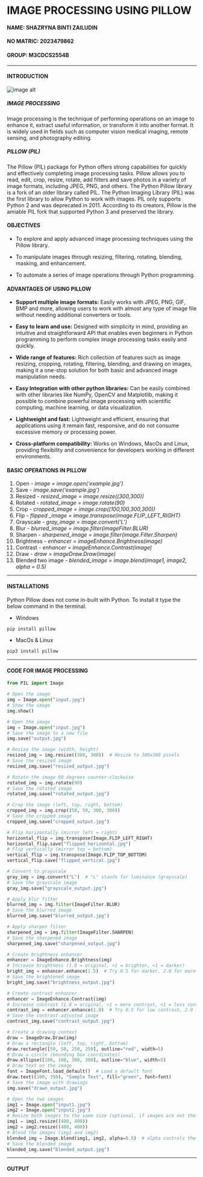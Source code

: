 # IMAGE PROCESSING USING PILLOW
#### NAME: SHAZRYNA BINTI ZAILUDIN
#### NO MATRIC: 2023479862
#### GROUP: M3CDCS2554B

---
#### INTRODUCTION

![image alt](https://github.com/inaee/website/blob/e11a3c418b70d08af7a40bab2610633721391291/pillow_picture1.png)
##### IMAGE PROCESSING
Image processing is the technique of performing operations on an image to enhance it, extract useful information, or transform it into another format. It is widely used in fields such as computer vision medical imaging, remote sensing, and photography editing. 

##### PILLOW (PIL)
The Pillow (PIL) package for Python offers strong capabilities for quickly and effectively completing image processing tasks. Pillow allows you to read, edit, crop, resize, rotate, add filters and save photos in a variety of image formats, including JPEG, PNG, and others.  The Python Pillow library is a fork of an older library called PIL. The Python Imaging Library (PIL) was the first library to allow Python to work with images. PIL only supports Python 2 and was deprecated in 2011. According to its creators, Pillow is the amiable PIL fork that supported Python 3 and preserved the library.

#### OBJECTIVES
* To explore and apply advanced image processing techniques using the Pillow library.
  
* To manipulate images through resizing, filtering, rotating, blending, masking, and enhancement.
  
* To automate a series of image operations through Python programming.

#### ADVANTAGES OF USING PILLOW
* **Support multiple image formats:** Easily works with JPEG, PNG, GIF, BMP and more, allowing users to work with almost any type of image file without needing additional converters or tools.
  
* **Easy to learn and use:** Designed with simplicity in mind, providing an intuitive and straightforward API that enables even beginners in Python programming to perform complex image processing tasks easily and quickly.
  
* **Wide range of features:** Rich collection of features such as image resizing, cropping, rotating, filtering, blending, and drawing on images, making it a one-stop solution for both basic and advanced image manipulation needs.
  
* **Easy Integration with other python libraries:** Can be easily combined with other libraries like NumPy, OpenCV and Matplotlib, making it possible to combine powerful image processing with scientific computing, machine learning, or data visualization.
  
* **Lightweight and fast:** Lightweight and efficient, ensuring that applications using it remain fast, responsive, and do not consume excessive memory or processing power.
  
* **Cross-platform compatibility:** Works on Windows, MacOs and Linux, providing flexibility and convenience for developers working in different environments.

#### BASIC OPERATIONS IN PILLOW
1. Open - *image = image.open(‘example.jpg’)*
2. Save - *image.save(‘example.jpg’)*
3. Resized - *resized_image = image.resize((300,300))*
4. Rotated - *rotated_image = image.rotate(90)*
5. Crop - *cropped_image = image.crop((100,100,300,300))*
6. Flip - *flipped _image = image.transpose(image.FLIP_LEFT_RIGHT)*
7. Grayscale - *gray_image = image.convert(‘L’)*
8. Blur - *blurred_image = image.filter(imageFilter.BLUR)*
9. Sharpen - *sharpened_image = image.filter(image.Filter.Sharpen)*
10. Brightness - *enhancer = imageEnhance.Brightness(image)*
11. Contrast - *enhancer = imageEnhance.Contrast(image)*
12. Draw - *draw = imageDraw.Draw(image)*
13. Blended two image - *blended_image = image.blend(image1, image2, alpha = 0.5)*

---

#### INSTALLATIONS
Python Pillow does not come in-built with Python. To install it type the below command in the terminal.
* Windows
```bash
pip install pillow
```
* MacOs & Linux
```bash
pip3 install pillow
```

---

#### CODE FOR IMAGE PROCESSING
```python
from PIL import Image

# Open the image
img = Image.open("input.jpg") 
# Show the image
img.show()

# Open the image
img = Image.open("input.jpg")
# Save the image to a new file
img.save("output.jpg")

# Resize the image (width, height)
resized_img = img.resize((300, 300))  # Resize to 300x300 pixels
# Save the resized image
resized_img.save("resized_output.jpg")

# Rotate the image 90 degrees counter-clockwise
rotated_img = img.rotate(90)
# Save the rotated image
rotated_img.save("rotated_output.jpg")

# Crop the image (left, top, right, bottom)
cropped_img = img.crop((50, 50, 300, 300))
# Save the cropped image
cropped_img.save("cropped_output.jpg")

# Flip horizontally (mirror left ↔ right)
horizontal_flip = img.transpose(Image.FLIP_LEFT_RIGHT)
horizontal_flip.save("flipped_horizontal.jpg")
# Flip vertically (mirror top ↔ bottom)
vertical_flip = img.transpose(Image.FLIP_TOP_BOTTOM)
vertical_flip.save("flipped_vertical.jpg")

# Convert to grayscale
gray_img = img.convert("L")  # "L" stands for luminance (grayscale)
# Save the grayscale image
gray_img.save("grayscale_output.jpg")

# Apply blur filter
blurred_img = img.filter(ImageFilter.BLUR)
# Save the blurred image
blurred_img.save("blurred_output.jpg")

# Apply sharpen filter
sharpened_img = img.filter(ImageFilter.SHARPEN)
# Save the sharpened image
sharpened_img.save("sharpened_output.jpg")

# Create brightness enhancer
enhancer = ImageEnhance.Brightness(img)
# Increase brightness (1.0 = original, >1 = brighter, <1 = darker)
bright_img = enhancer.enhance(1.5)  # Try 0.5 for darker, 2.0 for more bright
# Save the brightened image
bright_img.save("brightness_output.jpg")

# Create contrast enhancer
enhancer = ImageEnhance.Contrast(img)
# Increase contrast (1.0 = original, >1 = more contrast, <1 = less contrast)
contrast_img = enhancer.enhance(1.8)  # Try 0.5 for low contrast, 2.0 for high contrast
# Save the contrast-adjusted image
contrast_img.save("contrast_output.jpg")

# Create a drawing context
draw = ImageDraw.Draw(img)
# Draw a rectangle (left, top, right, bottom)
draw.rectangle([50, 50, 250, 250], outline="red", width=5)
# Draw a circle (bounding box coordinates)
draw.ellipse([100, 100, 300, 300], outline="blue", width=5)
# Draw text on the image
font = ImageFont.load_default()  # Load a default font
draw.text((100, 350), "Sample Text", fill="green", font=font)
# Save the image with drawings
img.save("drawn_output.jpg")

# Open the two images
img1 = Image.open("input1.jpg")
img2 = Image.open("input2.jpg")
# Resize both images to the same size (optional, if images are not the same size)
img1 = img1.resize((400, 400))
img2 = img2.resize((400, 400))
# Blend the images (img1 and img2)
blended_img = Image.blend(img1, img2, alpha=0.5)  # alpha controls the blend ratio
# Save the blended image
blended_img.save("blended_output.jpg")
```

---

#### OUTPUT
